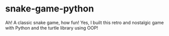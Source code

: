 # snake-game-python
Ah! A classic snake game, how fun! Yes, I built this retro and nostalgic game with Python and the turtle library using OOP!
